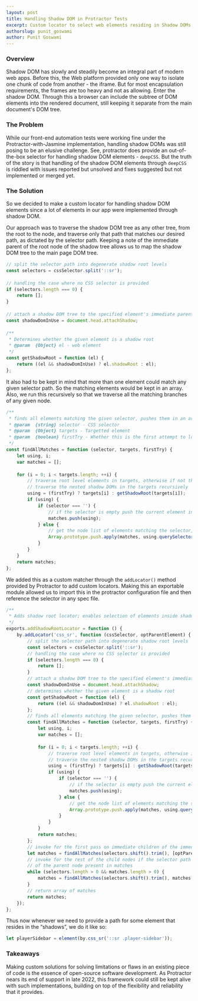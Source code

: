 ```yaml
---
layout: post
title: Handling Shadow DOM in Protractor Tests
excerpt: Custom locator to select web elements residing in Shadow DOMs
authorslug: punit_goswami
author: Punit Goswami
---
```

<div style="text-align:center; margin: 10px; display: none">
  <img src="/images/2022/12/qaWingify.png" style="box-shadow: 2px 2px 10px 1px #aaa">
</div>

### Overview

Shadow DOM has slowly and steadily become an integral part of modern web apps. Before this, the Web platform provided only one way to isolate one chunk of code from another - the iframe. But for most encapsulation requirements, the frames are too heavy and not as allowing. Enter the shadow DOM. Through this a browser can include the subtree of DOM elements into the rendered document, still keeping it separate from the main document's DOM tree.

### The Problem

While our front-end automation tests were working fine under the Protractor-with-Jasmine implementation, handling shadow DOMs was still posing to be an elusive challenge. See, protractor does provide an out-of-the-box selector for handling shadow DOM elements - `deepCSS`. But the truth of the story is that handling of the shadow DOM elements through `deepCSS` is riddled with issues reported but unsolved and fixes suggested but not implemented or merged yet.

### The Solution

So we decided to make a custom locator for handling shadow DOM elements since a lot of elements in our app were implemented through shadow DOM.

Our approach was to traverse the shadow DOM tree as any other tree, from the root to the node, and traverse only that path that matches our desired path, as dictated by the selector path. Keeping a note of the immediate parent of the root node of the shadow tree allows us to map the shadow DOM tree to the main page DOM tree.

```javascript
// split the selector path into degenerate shadow root levels
const selectors = cssSelector.split('::sr');

// handling the case where no CSS selector is provided
if (selectors.length === 0) {
    return [];
}

// attach a shadow DOM tree to the specified element's immediate parent
const shadowDomInUse = document.head.attachShadow;

/**
 * Determines whether the given element is a shadow root
 * @param  {Object} el - web element
 */
const getShadowRoot = function (el) {
    return ((el && shadowDomInUse) ? el.shadowRoot : el);
};
```

It also had to be kept in mind that more than one element could match any given selector path. So the matching elements would be kept in an array. Also, we run this recursively so that we traverse all the matching branches of any given node.

```javascript
/**
 * finds all elements matching the given selector, pushes them in an array
 * @param  {string} selector - CSS selector
 * @param  {Object} targets - Targetted element
 * @param  {boolean} firstTry - Whether this is the first attempt to look for the element at the path
 */
const findAllMatches = function (selector, targets, firstTry) {
    let using, i;
    var matches = [];

    for (i = 0; i < targets.length; ++i) {
        // traverse root level elements in targets, otherwise if not the first pass
        // traverse the nested shadow DOMs in the targets recursively
        using = (firstTry) ? targets[i] : getShadowRoot(targets[i]);
        if (using) {
            if (selector === '') {
                // if the selector is empty push the current element in the matches
                matches.push(using);
            } else {
                // get the node list of elements matching the selector, push it in the matches
                Array.prototype.push.apply(matches, using.querySelectorAll(selector));
            }
        }
    }
    return matches;
};
```

We added this as a custom matcher through the `addLocator()` method provided by Protractor to add custom locators. Making this an exportable module allowed us to import this in the protractor configuration file and then reference the selector in any spec file.

```javascript
/**
 * Adds shadow root locator; enables selection of elements inside shadow DOMs on a page
 */
exports.addShadowRootLocator = function () {
    by.addLocator('css_sr', function (cssSelector, optParentElement) {
        // split the selector path into degenerate shadow root levels
        const selectors = cssSelector.split('::sr');
        // handling the case where no CSS selector is provided
        if (selectors.length === 0) {
            return [];
        }
        // attach a shadow DOM tree to the specified element's immediate parent
        const shadowDomInUse = document.head.attachShadow;
        // determines whether the given element is a shadow root
        const getShadowRoot = function (el) {
            return ((el && shadowDomInUse) ? el.shadowRoot : el);
        };
        // finds all elements matching the given selector, pushes them in an array
        const findAllMatches = function (selector, targets, firstTry) {
            let using, i;
            var matches = [];

            for (i = 0; i < targets.length; ++i) {
                // traverse root level elements in targets, otherwise if not the first pass
                // traverse the nested shadow DOMs in the targets recursively
                using = (firstTry) ? targets[i] : getShadowRoot(targets[i]);
                if (using) {
                    if (selector === '') {
                        // if the selector is empty push the current element in the matches
                        matches.push(using);
                    } else {
                        // get the node list of elements matching the selector, push it in the matches
                        Array.prototype.push.apply(matches, using.querySelectorAll(selector));
                    }
                }
            }
            return matches;
        };
        // invoke for the first pass on immediate children of the immediate parent node
        let matches = findAllMatches(selectors.shift().trim(), [optParentElement || document], true);
        // invoke for the rest of the child nodes if the selector path is not empty and immediate child nodes
        // of the parent node present in matches
        while (selectors.length > 0 && matches.length > 0) {
            matches = findAllMatches(selectors.shift().trim(), matches, false);
        }
        // return array of matches
        return matches;
    });
};
```

Thus now whenever we need to provide a path for some element that resides in the “shadows”, we do it like so:

```javascript
let playerSidebar = element(by.css_sr('::sr .player-sidebar'));
```

### Takeaways

Making custom solutions for solving limitations or flaws in an existing piece of code is the essence of open-source software development. As Protractor nears its end of support in late 2022, this framework could still be kept alive with such implementations, building on top of the flexibility and reliability that it provides.
